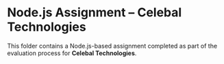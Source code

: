 # Node.js Assignment – Celebal Technologies

This folder contains a Node.js-based assignment completed as part of the evaluation process for **Celebal Technologies**.